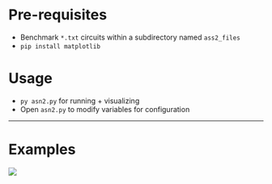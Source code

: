 # Pre-requisites

 - Benchmark `*.txt` circuits within a subdirectory named `ass2_files`
 - `pip install matplotlib`

# Usage

 - `py asn2.py` for running + visualizing  
 - Open `asn2.py` to modify variables for configuration

---

# Examples

[![](https://markdown-videos.deta.dev/youtube/HeIz6wrVgZc)](https://youtu.be/HeIz6wrVgZc)

